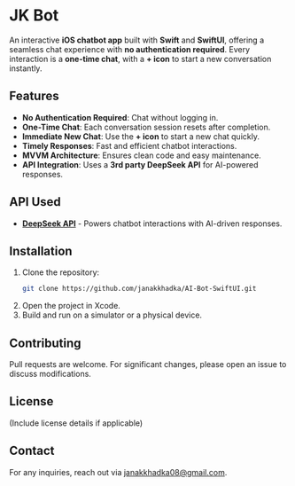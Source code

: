 # JK Bot

An interactive **iOS chatbot app** built with **Swift** and **SwiftUI**, offering a seamless chat experience with **no authentication required**. Every interaction is a **one-time chat**, with a **+ icon** to start a new conversation instantly.

## Features
- **No Authentication Required**: Chat without logging in.
- **One-Time Chat**: Each conversation session resets after completion.
- **Immediate New Chat**: Use the **+ icon** to start a new chat quickly.
- **Timely Responses**: Fast and efficient chatbot interactions.
- **MVVM Architecture**: Ensures clean code and easy maintenance.
- **API Integration**: Uses a **3rd party DeepSeek API** for AI-powered responses.

## API Used
- **[DeepSeek API](https://deepseek.com/)** - Powers chatbot interactions with AI-driven responses.

## Installation
1. Clone the repository:
   ```sh
   git clone https://github.com/janakkhadka/AI-Bot-SwiftUI.git
   ```
2. Open the project in Xcode.
3. Build and run on a simulator or a physical device.

## Contributing
Pull requests are welcome. For significant changes, please open an issue to discuss modifications.

## License
(Include license details if applicable)

## Contact
For any inquiries, reach out via janakkhadka08@gmail.com.

